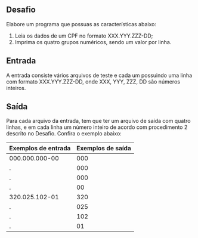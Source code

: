## Desafio

Elabore um programa que possuas as características abaixo:

1. Leia os dados de um CPF no formato XXX.YYY.ZZZ-DD;
2. Imprima os quatro grupos numéricos, sendo um valor por linha.

## Entrada

A entrada consiste vários arquivos de teste e cada um possuindo uma linha com
formato XXX.YYY.ZZZ-DD, onde XXX, YYY, ZZZ, DD são números inteiros.

## Saída

Para cada arquivo da entrada, tem que ter um arquivo de saída com quatro linhas,
e em cada linha um número inteiro de acordo com procedimento 2 descrito no
Desafio. Confira o exemplo abaixo:

| Exemplos de entrada | Exemplos de saída |
|---------------------|-------------------|
| 000.000.000-00      |               000 |
| .                   |               000 |
| .                   |               000 |
| .                   |                00 |
| 320.025.102-01      |               320 |
| .                   |               025 |
| .                   |               102 |
| .                   |                01 |
